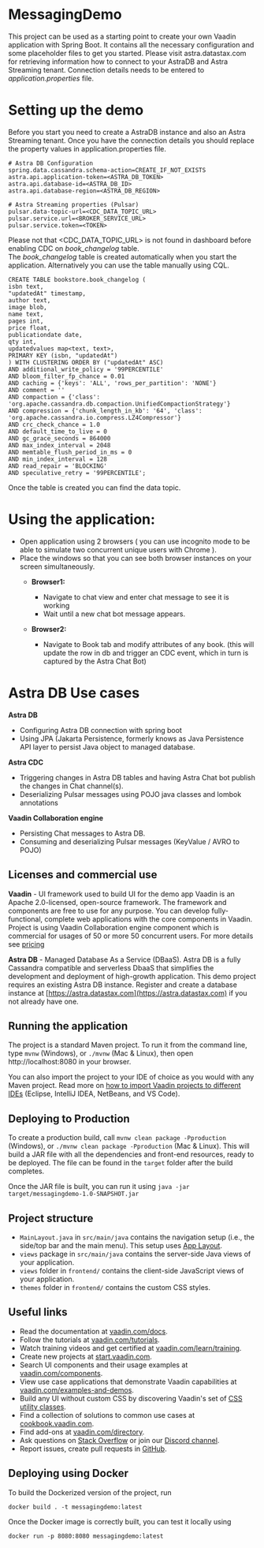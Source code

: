 # MessagingDemo

This project can be used as a starting point to create your own Vaadin application with Spring Boot.
It contains all the necessary configuration and some placeholder files to get you started. Please visit astra.datastax.com 
for retrieving information how to connect to your AstraDB and Astra Streaming tenant. Connection details needs to be entered to 
_application.properties_ file. 

# Setting up the demo 

Before you start you need to create a AstraDB instance and also an Astra Streaming tenant.
Once you have the connection details you should replace the property values in application.properties file. 
```
# Astra DB Configuration
spring.data.cassandra.schema-action=CREATE_IF_NOT_EXISTS
astra.api.application-token=<ASTRA_DB_TOKEN>
astra.api.database-id=<ASTRA_DB_ID>
astra.api.database-region=<ASTRA_DB_REGION>

# Astra Streaming properties (Pulsar)
pulsar.data-topic-url=<CDC_DATA_TOPIC_URL>
pulsar.service.url=<BROKER_SERVICE_URL>
pulsar.service.token=<TOKEN>

```
Please not that <CDC_DATA_TOPIC_URL> is not found in dashboard before enabling CDC on _book_changelog_ table.  
The _book_changelog_ table is created automatically when you start the application. Alternatively you can use 
the table manually using CQL. 
```
CREATE TABLE bookstore.book_changelog (
isbn text,
"updatedAt" timestamp,
author text,
image blob,
name text,
pages int,
price float,
publicationdate date,
qty int,
updatedvalues map<text, text>,
PRIMARY KEY (isbn, "updatedAt")
) WITH CLUSTERING ORDER BY ("updatedAt" ASC)
AND additional_write_policy = '99PERCENTILE'
AND bloom_filter_fp_chance = 0.01
AND caching = {'keys': 'ALL', 'rows_per_partition': 'NONE'}
AND comment = ''
AND compaction = {'class': 'org.apache.cassandra.db.compaction.UnifiedCompactionStrategy'}
AND compression = {'chunk_length_in_kb': '64', 'class': 'org.apache.cassandra.io.compress.LZ4Compressor'}
AND crc_check_chance = 1.0
AND default_time_to_live = 0
AND gc_grace_seconds = 864000
AND max_index_interval = 2048
AND memtable_flush_period_in_ms = 0
AND min_index_interval = 128
AND read_repair = 'BLOCKING'
AND speculative_retry = '99PERCENTILE';
```
Once the table is created you can find the data topic. 

# Using the application:

- Open application using 2 browsers ( you can use incognito mode to be able to simulate two concurrent unique users with Chrome ). 
- Place the windows so that you can see both browser instances on your screen simultaneously.
  - **Browser1:**
    - Navigate to chat view and enter chat message to see it is working
    - Wait until a new chat bot message appears.
    
  - **Browser2:**
    - Navigate to Book tab and modify attributes of any book. 
(this will update the row in db and trigger an CDC event, which in turn is captured by the Astra Chat Bot)
  
# Astra DB Use cases

**Astra DB** 
- Configuring Astra DB connection with spring boot
- Using JPA (Jakarta Persistence, formerly knows as Java Persistence API layer to persist Java object to managed database. 

**Astra CDC** 
- Triggering changes in Astra DB tables and having Astra Chat bot publish the changes in Chat channel(s).
- Deserializing Pulsar messages using POJO java classes and lombok annotations

**Vaadin Collaboration engine** 
- Persisting Chat messages to Astra DB.
- Consuming and deserializing Pulsar messages (KeyValue / AVRO to POJO)

## Licenses and commercial use

**Vaadin** - UI framework used to build UI for the demo app
Vaadin is an Apache 2.0-licensed, open-source framework. The framework and components are free to use
for any purpose. You can develop fully-functional, complete web applications with the core
components in Vaadin. Project is using Vaadin Collaboration engine component which is commercial for usages of 50 or more
50 concurrent users. For more details see [pricing](https://vaadin.com/pricing)

**Astra DB** - Managed Database As a Service (DBaaS).
Astra DB is a fully Cassandra compatible and serverless DbaaS that simplifies the development and deployment of high-growth application.
This demo project requires an existing Astra DB instance. Register and create a database instance 
at [https://astra.datastax.com](https://astra.datastax.com) if you not already have one.


## Running the application

The project is a standard Maven project. To run it from the command line,
type `mvnw` (Windows), or `./mvnw` (Mac & Linux), then open
http://localhost:8080 in your browser.

You can also import the project to your IDE of choice as you would with any
Maven project. Read more on [how to import Vaadin projects to different 
IDEs](https://vaadin.com/docs/latest/guide/step-by-step/importing) (Eclipse, IntelliJ IDEA, NetBeans, and VS Code).

## Deploying to Production

To create a production build, call `mvnw clean package -Pproduction` (Windows),
or `./mvnw clean package -Pproduction` (Mac & Linux).
This will build a JAR file with all the dependencies and front-end resources,
ready to be deployed. The file can be found in the `target` folder after the build completes.

Once the JAR file is built, you can run it using
`java -jar target/messagingdemo-1.0-SNAPSHOT.jar`

## Project structure

- `MainLayout.java` in `src/main/java` contains the navigation setup (i.e., the
  side/top bar and the main menu). This setup uses
  [App Layout](https://vaadin.com/docs/components/app-layout).
- `views` package in `src/main/java` contains the server-side Java views of your application.
- `views` folder in `frontend/` contains the client-side JavaScript views of your application.
- `themes` folder in `frontend/` contains the custom CSS styles.

## Useful links

- Read the documentation at [vaadin.com/docs](https://vaadin.com/docs).
- Follow the tutorials at [vaadin.com/tutorials](https://vaadin.com/tutorials).
- Watch training videos and get certified at [vaadin.com/learn/training](https://vaadin.com/learn/training).
- Create new projects at [start.vaadin.com](https://start.vaadin.com/).
- Search UI components and their usage examples at [vaadin.com/components](https://vaadin.com/components).
- View use case applications that demonstrate Vaadin capabilities at [vaadin.com/examples-and-demos](https://vaadin.com/examples-and-demos).
- Build any UI without custom CSS by discovering Vaadin's set of [CSS utility classes](https://vaadin.com/docs/styling/lumo/utility-classes). 
- Find a collection of solutions to common use cases at [cookbook.vaadin.com](https://cookbook.vaadin.com/).
- Find add-ons at [vaadin.com/directory](https://vaadin.com/directory).
- Ask questions on [Stack Overflow](https://stackoverflow.com/questions/tagged/vaadin) or join our [Discord channel](https://discord.gg/MYFq5RTbBn).
- Report issues, create pull requests in [GitHub](https://github.com/vaadin).


## Deploying using Docker

To build the Dockerized version of the project, run

```
docker build . -t messagingdemo:latest
```

Once the Docker image is correctly built, you can test it locally using

```
docker run -p 8080:8080 messagingdemo:latest
```
